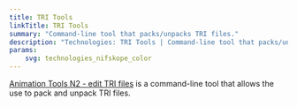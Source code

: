 ```yaml
---
title: TRI Tools
linkTitle: TRI Tools
summary: "Command-line tool that packs/unpacks TRI files."
description: "Technologies: TRI Tools | Command-line tool that packs/unpacks TRI files"
params:
    svg: technologies_nifskope_color
---
```


[Animation Tools N2 - edit TRI files](https://www.nexusmods.com/skyrim/mods/30162) is a command-line tool that allows the use to pack and unpack TRI files.